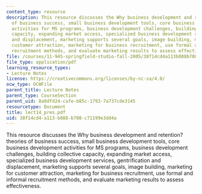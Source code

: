 ```yaml
---
content_type: resource
description: This resource discusses the Why business development and retention? theories
  of business success, small business development tools, core business development
  activities for MS programs, business development challenges, building collective
  capacity, expanding market access, specialized business development services, gentrification
  and displacement, marketing supports several goals, image building, marketing for
  customer attraction, marketing for business recruitment, use formal and informal
  recruitment methods, and evaluate marketing results to assess effectiveness.
file: /courses/11-945-springfield-studio-fall-2005/38f14cd4a113b088b708c71199e3dd4a_lect14_pres.pdf
file_type: application/pdf
learning_resource_types:
- Lecture Notes
license: https://creativecommons.org/licenses/by-nc-sa/4.0/
ocw_type: OCWFile
parent_title: Lecture Notes
parent_type: CourseSection
parent_uid: 8a0dfd24-cafe-b85c-1793-7a737cde3145
resourcetype: Document
title: lect14_pres.pdf
uid: 38f14cd4-a113-b088-b708-c71199e3dd4a
---
```

This resource discusses the Why business development and retention? theories of business success, small business development tools, core business development activities for MS programs, business development challenges, building collective capacity, expanding market access, specialized business development services, gentrification and displacement, marketing supports several goals, image building, marketing for customer attraction, marketing for business recruitment, use formal and informal recruitment methods, and evaluate marketing results to assess effectiveness.